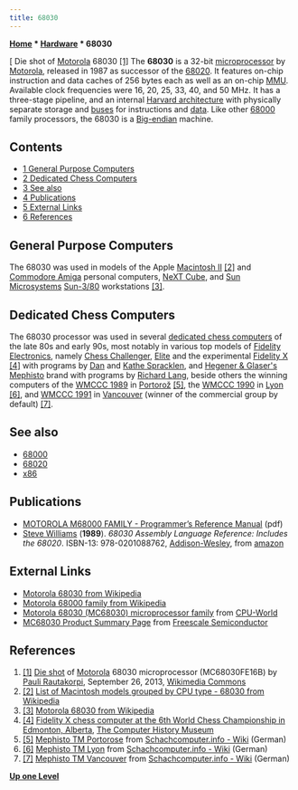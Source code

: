 ```yaml
---
title: 68030
---
```

**[Home](Home "Home") * [Hardware](Hardware "Hardware") * 68030**

\[ Die shot of [Motorola](index.php?title=Motorola&action=edit&redlink=1 "Motorola (page does not exist)") 68030 <a id="cite-note-1" href="#cite-ref-1">[1]</a>
The **68030** is a 32-bit [microprocessor](https://en.wikipedia.org/wiki/Microprocessor) by [Motorola](index.php?title=Motorola&action=edit&redlink=1 "Motorola (page does not exist)"), released in 1987 as successor of the [68020](68020 "68020"). It features on-chip instruction and data caches of 256 bytes each as well as an on-chip [MMU](https://en.wikipedia.org/wiki/Memory_management_unit). Available clock frequencies were 16, 20, 25, 33, 40, and 50 MHz. It has a three-stage pipeline, and an internal [Harvard architecture](https://en.wikipedia.org/wiki/Harvard_architecture) with physically separate storage and [buses](https://en.wikipedia.org/wiki/Bus_%28computing%29) for instructions and [data](Data "Data"). Like other [68000](68000 "68000") family processors, the 68030 is a [Big-endian](Big-endian "Big-endian") machine.

## Contents

- [1 General Purpose Computers](#general-purpose-computers)
- [2 Dedicated Chess Computers](#dedicated-chess-computers)
- [3 See also](#see-also)
- [4 Publications](#publications)
- [5 External Links](#external-links)
- [6 References](#references)

## General Purpose Computers

The 68030 was used in models of the Apple [Macintosh II](Macintosh "Macintosh") <a id="cite-note-2" href="#cite-ref-2">[2]</a> and [Commodore Amiga](Amiga "Amiga") personal computers, [NeXT Cube](https://en.wikipedia.org/wiki/NeXTcube), and [Sun Microsystems](index.php?title=Sun_Microsystems&action=edit&redlink=1 "Sun Microsystems (page does not exist)") [Sun-3/80](Sun#3 "Sun") workstations <a id="cite-note-3" href="#cite-ref-3">[3]</a>.

## Dedicated Chess Computers

The 68030 processor was used in several [dedicated chess computers](Dedicated_Chess_Computers "Dedicated Chess Computers") of the late 80s and early 90s, most notably in various top models of [Fidelity Electronics](Fidelity_Electronics "Fidelity Electronics"), namely [Chess Challenger](Chess_Challenger "Chess Challenger"), [Elite](Elite "Elite") and the experimental [Fidelity X](Fidelity "Fidelity") <a id="cite-note-4" href="#cite-ref-4">[4]</a> with programs by [Dan](Dan_Spracklen "Dan Spracklen") and [Kathe Spracklen](Kathe_Spracklen "Kathe Spracklen"), and [Hegener & Glaser's](Hegener_%26_Glaser "Hegener & Glaser") [Mephisto](Mephisto "Mephisto") brand with programs by [Richard Lang](Richard_Lang "Richard Lang"), beside others the winning computers of the [WMCCC 1989](WMCCC_1989 "WMCCC 1989") in [Portorož](https://en.wikipedia.org/wiki/Portoro%C5%BE) <a id="cite-note-5" href="#cite-ref-5">[5]</a>, the [WMCCC 1990](WMCCC_1990 "WMCCC 1990") in [Lyon](https://en.wikipedia.org/wiki/Lyon) <a id="cite-note-6" href="#cite-ref-6">[6]</a>, and [WMCCC 1991](WMCCC_1991 "WMCCC 1991") in [Vancouver](https://en.wikipedia.org/wiki/Vancouver) (winner of the commercial group by default) <a id="cite-note-7" href="#cite-ref-7">[7]</a>.

## See also

- [68000](68000 "68000")
- [68020](68020 "68020")
- [x86](X86 "X86")

## Publications

- [MOTOROLA M68000 FAMILY - Programmer’s Reference Manual](http://www.freescale.com/files/archives/doc/ref_manual/M68000PRM.pdf) (pdf)
- [Steve Williams](http://www.amazon.com/Steve-Williams/e/B001JS0XZE/ref=ntt_athr_dp_pel_1) (**1989**). *68030 Assembly Language Reference: Includes the 68020*. ISBN-13: 978-0201088762, [Addison-Wesley](https://en.wikipedia.org/wiki/Addison-Wesley), from [amazon](http://www.amazon.com/68030-Assembly-Language-Reference-Includes/dp/0201088762)

## External Links

- [Motorola 68030 from Wikipedia](https://en.wikipedia.org/wiki/Motorola_68030)
- [Motorola 68000 family from Wikipedia](https://en.wikipedia.org/wiki/Motorola_68000_family)
- [Motorola 68030 (MC68030) microprocessor family](http://www.cpu-world.com/CPUs/68030/index.html) from [CPU-World](http://www.cpu-world.com/index.html)
- [MC68030 Product Summary Page](http://www.freescale.com/webapp/sps/site/prod_summary.jsp?code=MC68030) from [Freescale Semiconductor](https://en.wikipedia.org/wiki/Freescale_Semiconductor)

## References

1. <a id="cite-ref-1" href="#cite-note-1">[1]</a> [Die shot](https://commons.wikimedia.org/wiki/File:Motorola_68030_die.JPG) of [Motorola](index.php?title=Motorola&action=edit&redlink=1 "Motorola (page does not exist)") 68030 microprocessor (MC68030FE16B) by [Pauli Rautakorpi](https://commons.wikimedia.org/wiki/User:Birdman86), September 26, 2013, [Wikimedia Commons](https://en.wikipedia.org/wiki/Wikimedia_Commons)
1. <a id="cite-ref-2" href="#cite-note-2">[2]</a> [List of Macintosh models grouped by CPU type - 68030 from Wikipedia](https://en.wikipedia.org/wiki/List_of_Macintosh_models_grouped_by_CPU_type#Motorola_68030)
1. <a id="cite-ref-3" href="#cite-note-3">[3]</a> [Motorola 68030 from Wikipedia](https://en.wikipedia.org/wiki/Motorola_68030)
1. <a id="cite-ref-4" href="#cite-note-4">[4]</a> [Fidelity X chess computer at the 6th World Chess Championship in Edmonton, Alberta](http://www.computerhistory.org/chess/full_record.php?iid=stl-431f4cc194e20), [The Computer History Museum](The_Computer_History_Museum "The Computer History Museum")
1. <a id="cite-ref-5" href="#cite-note-5">[5]</a> [Mephisto TM Portorose](http://www.schach-computer.info/wiki/index.php/Mephisto_TM_Portorose) from [Schachcomputer.info - Wiki](http://www.schach-computer.info/wiki/index.php/Hauptseite_En) (German)
1. <a id="cite-ref-6" href="#cite-note-6">[6]</a> [Mephisto TM Lyon](http://www.schach-computer.info/wiki/index.php/Mephisto_TM_Lyon) from [Schachcomputer.info - Wiki](http://www.schach-computer.info/wiki/index.php/Hauptseite_En) (German)
1. <a id="cite-ref-7" href="#cite-note-7">[7]</a> [Mephisto TM Vancouver](http://www.schach-computer.info/wiki/index.php/Mephisto_TM_Vancouver) from [Schachcomputer.info - Wiki](http://www.schach-computer.info/wiki/index.php/Hauptseite_En) (German)

**[Up one Level](Hardware "Hardware")**

